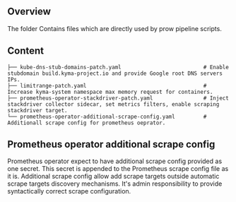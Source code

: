 ## Overview

The folder Contains files which are directly used by prow pipeline scripts.

## Content

```
├── kube-dns-stub-domains-patch.yaml                          # Enable stubdomain build.kyma-project.io and provide Google root DNS servers IPs.
├── limitrange-patch.yaml                                     # Increase kyma-system namespace max memory request for containers.
├── prometheus-operator-stackdriver-patch.yaml                # Inject stackdriver collector sidecar, set metrics filters, enable scraping stackdriver target.
└── prometheus-operator-additional-scrape-config.yaml         # Additionall scrape config for prometheus oeprator.
```

## Prometheus operator additional scrape config

Prometheus operator expect to have additional scrape config provided as one secret. This secret is appended to the Prometheus scrape config file as it is.
Additional scrape config allow add scrape targets outside automatic scrape targets discovery mechanisms.
It's admin responsibility to provide syntactically correct scrape configuration.
